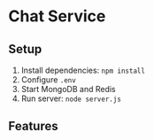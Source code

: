 # Chat Service

## Setup
1. Install dependencies: `npm install`
2. Configure `.env`
3. Start MongoDB and Redis
4. Run server: `node server.js`

## Features

[//]: # (- JWT Authentication)

[//]: # (- WebSocket Real-Time Chat)

[//]: # (- MongoDB for Message Storage)

[//]: # (- Redis for Caching)
